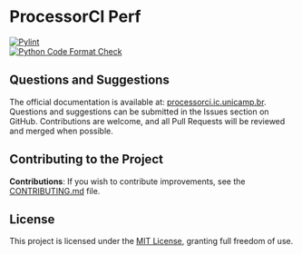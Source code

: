 # ProcessorCI Perf

[![Pylint](https://github.com/LSC-Unicamp/processor_ci_perf/actions/workflows/pylint.yml/badge.svg)](https://github.com/LSC-Unicamp/processor_ci_perf/actions/workflows/pylint.yml)  
[![Python Code Format Check](https://github.com/LSC-Unicamp/processor_ci_perf/actions/workflows/blue.yml/badge.svg)](https://github.com/LSC-Unicamp/processor_ci_perf/actions/workflows/blue.yml)  



## Questions and Suggestions  

The official documentation is available at: [processorci.ic.unicamp.br](https://processorci.ic.unicamp.br/).  
Questions and suggestions can be submitted in the Issues section on GitHub. Contributions are welcome, and all Pull Requests will be reviewed and merged when possible.  

## Contributing to the Project  

**Contributions**: If you wish to contribute improvements, see the [CONTRIBUTING.md](./CONTRIBUTING.md) file.  

## License  

This project is licensed under the [MIT License](./LICENSE), granting full freedom of use.  